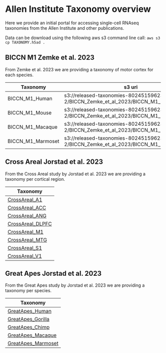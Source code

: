 # Allen Institute Taxonomy overview

Here we provide an initial portal for accessing single-cell RNAseq taxonomies from the Allen Institute and other publications. 

Data can be download using the following aws s3 command line call: `aws s3 cp TAXONOMY.h5ad .`

## BICCN M1 Zemke et al. 2023

From Zemke et al. 2023 we are providing a taxonomy of motor cortex for each species.

| Taxonomy | s3 uri |
| -------- | ------ |
| BICCN_M1_Human | s3://released-taxonomies-802451596237-us-west-2/BICCN_Zemke_et_al_2023/BICCN_M1_Human.h5ad |
| BICCN_M1_Mouse | s3://released-taxonomies-802451596237-us-west-2/BICCN_Zemke_et_al_2023/BICCN_M1_Mouse.h5ad |
| BICCN_M1_Macaque | s3://released-taxonomies-802451596237-us-west-2/BICCN_Zemke_et_al_2023/BICCN_M1_Macaque.h5ad |
| BICCN_M1_Marmoset | s3://released-taxonomies-802451596237-us-west-2/BICCN_Zemke_et_al_2023/BICCN_M1_Marmoset.h5ad |

## Cross Areal Jorstad et al. 2023

From the Cross Areal study by Jorstad et al. 2023 we are providing a taxonomy per cortical region.

| Taxonomy |
| -------- |
| [CrossAreal_A1](https://released-taxonomies-802451596237-us-west-2.s3.us-west-2.amazonaws.com/CrossAreal_Jorstad_et_al_2023/CrossAreal_A1.h5ad) |
| [CrossAreal_ACC](https://released-taxonomies-802451596237-us-west-2.s3.us-west-2.amazonaws.com/CrossAreal_Jorstad_et_al_2023/CrossAreal_ACC.h5ad) |
| [CrossAreal_ANG](https://released-taxonomies-802451596237-us-west-2.s3.us-west-2.amazonaws.com/CrossAreal_Jorstad_et_al_2023/CrossAreal_ANG.h5ad) |
| [CrossAreal_DLPFC](https://released-taxonomies-802451596237-us-west-2.s3.us-west-2.amazonaws.com/CrossAreal_Jorstad_et_al_2023/CrossAreal_DLPFC.h5ad) |
| [CrossAreal_M1](https://released-taxonomies-802451596237-us-west-2.s3.us-west-2.amazonaws.com/CrossAreal_Jorstad_et_al_2023/CrossAreal_M1.h5ad) |
| [CrossAreal_MTG](https://released-taxonomies-802451596237-us-west-2.s3.us-west-2.amazonaws.com/CrossAreal_Jorstad_et_al_2023/CrossAreal_MTG.h5ad) |
| [CrossAreal_S1](https://released-taxonomies-802451596237-us-west-2.s3.us-west-2.amazonaws.com/CrossAreal_Jorstad_et_al_2023/CrossAreal_S1.h5ad) |
| [CrossAreal_V1](https://released-taxonomies-802451596237-us-west-2.s3.us-west-2.amazonaws.com/CrossAreal_Jorstad_et_al_2023/CrossAreal_V1.h5ad) |

## Great Apes Jorstad et al. 2023

From the Great Apes study by Jorstad et al. 2023 we are providing a taxonomy per species.

| Taxonomy |
| -------- |
| [GreatApes_Human](https://released-taxonomies-802451596237-us-west-2.s3.us-west-2.amazonaws.com/GreatApes_Jorstad_et_al_2023/GreatApes_Human.h5ad) |
| [GreatApes_Gorilla](https://released-taxonomies-802451596237-us-west-2.s3.us-west-2.amazonaws.com/GreatApes_Jorstad_et_al_2023/GreatApes_Gorilla.h5ad) |
| [GreatApes_Chimp](https://released-taxonomies-802451596237-us-west-2.s3.us-west-2.amazonaws.com/GreatApes_Jorstad_et_al_2023/GreatApes_Chimp.h5ad) |
| [GreatApes_Macaque](https://released-taxonomies-802451596237-us-west-2.s3.us-west-2.amazonaws.com/GreatApes_Jorstad_et_al_2023/GreatApes_Macaque.h5ad) |
| [GreatApes_Marmoset](https://released-taxonomies-802451596237-us-west-2.s3.us-west-2.amazonaws.com/GreatApes_Jorstad_et_al_2023/GreatApes_Marmoset.h5ad) |


